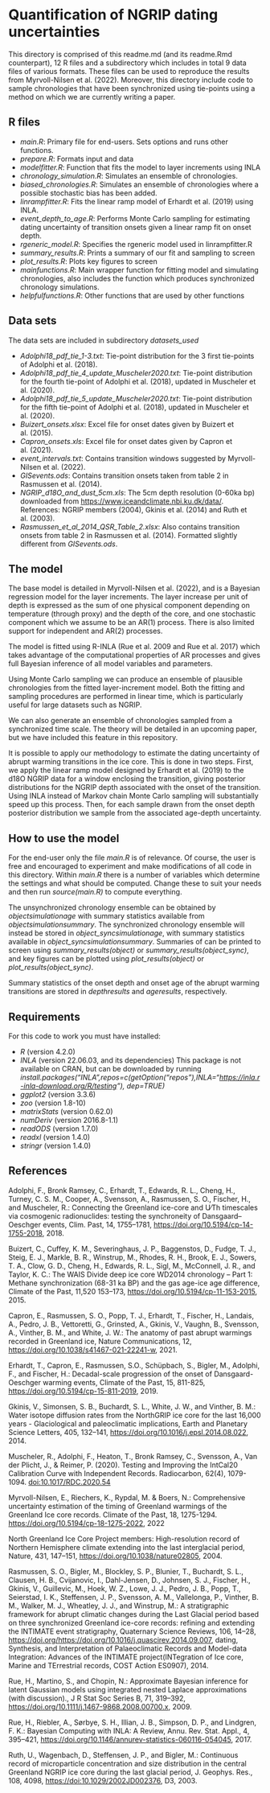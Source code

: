 
<!-- README.md is generated from README.Rmd. Please edit that file -->

# Quantification of NGRIP dating uncertainties

This directory is comprised of this readme.md (and its readme.Rmd
counterpart), 12 R files and a subdirectory which includes in total 9
data files of various formats. These files can be used to reproduce the
results from Myrvoll-Nilsen et al. (2022). Moreover, this directory
include code to sample chronologies that have been synchronized using
tie-points using a method on which we are currently writing a paper.

## R files

-   *main.R*: Primary file for end-users. Sets options and runs other
    functions.
-   *prepare.R*: Formats input and data
-   *modelfitter.R*: Function that fits the model to layer increments
    using INLA
-   *chronology_simulation.R*: Simulates an ensemble of chronologies.
-   *biased_chronologies.R*: Simulates an ensemble of chronologies where
    a possible stochastic bias has been added.
-   *linrampfitter.R*: Fits the linear ramp model of Erhardt et
    al. (2019) using INLA.
-   *event_depth_to_age.R*: Performs Monte Carlo sampling for estimating
    dating uncertainty of transition onsets given a linear ramp fit on
    onset depth.
-   *rgeneric_model.R*: Specifies the rgeneric model used in
    linrampfitter.R
-   *summary_results.R*: Prints a summary of our fit and sampling to
    screen
-   *plot_results.R*: Plots key figures to screen
-   *mainfunctions.R*: Main wrapper function for fitting model and
    simulating chronologies, also includes the function which produces
    synchronized chronology simulations.
-   *helpfulfunctions.R*: Other functions that are used by other
    functions

## Data sets

The data sets are included in subdirectory *datasets_used*

-   *Adolphi18_pdf_tie_1-3.txt*: Tie-point distribution for the 3 first
    tie-points of Adolphi et al. (2018).
-   *Adolphi18_pdf_tie_4\_update_Muscheler2020.txt*: Tie-point
    distribution for the fourth tie-point of Adolphi et al. (2018),
    updated in Muscheler et al. (2020).
-   *Adolphi18_pdf_tie_5\_update_Muscheler2020.txt*: Tie-point
    distribution for the fifth tie-point of Adolphi et al. (2018),
    updated in Muscheler et al. (2020).
-   *Buizert_onsets.xlsx*: Excel file for onset dates given by Buizert
    et al. (2015).
-   *Capron_onsets.xls*: Excel file for onset dates given by Capron et
    al. (2021).
-   *event_intervals.txt*: Contains transition windows suggested by
    Myrvoll-Nilsen et al. (2022).
-   *GISevents.ods*: Contains transition onsets taken from table 2 in
    Rasmussen et al. (2014).
-   *NGRIP_d18O_and_dust_5cm.xls*: The 5cm depth resolution (0-60ka bp)
    downloaded from <https://www.iceandclimate.nbi.ku.dk/data/>.
    References: NGRIP members (2004), Gkinis et al. (2014) and Ruth et
    al. (2003).
-   *Rasmussen_et_al_2014_QSR_Table_2.xlsx*: Also contains transition
    onsets from table 2 in Rasmussen et al. (2014). Formatted slightly
    different from *GISevents.ods*.

## The model

The base model is detailed in Myrvoll-Nilsen et al. (2022), and is a
Bayesian regression model for the layer increments. The layer increase
per unit of depth is expressed as the sum of one physical component
depending on temperature (through proxy) and the depth of the core, and
one stochastic component which we assume to be an AR(1) process. There
is also limited support for independent and AR(2) processes.

The model is fitted using R-INLA (Rue et al. 2009 and Rue et al. 2017)
which takes advantage of the computational properties of AR processes
and gives full Bayesian inference of all model variables and parameters.

Using Monte Carlo sampling we can produce an ensemble of plausible
chronologies from the fitted layer-increment model. Both the fitting and
sampling procedures are performed in linear time, which is particularly
useful for large datasets such as NGRIP.

We can also generate an ensemble of chronologies sampled from a
synchronized time scale. The theory will be detailed in an upcoming
paper, but we have included this feature in this repository.

It is possible to apply our methodology to estimate the dating
uncertainty of abrupt warming transitions in the ice core. This is done
in two steps. First, we apply the linear ramp model designed by Erhardt
et al. (2019) to the d18O NGRIP data for a window enclosing the
transition, giving posterior distributions for the NGRIP depth
associated with the onset of the transition. Using INLA instead of
Markov chain Monte Carlo sampling will substantially speed up this
process. Then, for each sample drawn from the onset depth posterior
distribution we sample from the associated age-depth uncertainty.

## How to use the model

For the end-user only the file *main.R* is of relevance. Of course, the
user is free and encouraged to experiment and make modifications of all
code in this directory. Within *main.R* there is a number of variables
which determine the settings and what should be computed. Change these
to suit your needs and then run *source(main.R)* to compute everything.

The unsynchronized chronology ensemble can be obtained by
*object$simulation$age* with summary statistics available from
*object$simulation$summary*. The synchronized chronology ensemble will
instead be stored in *object_sync$simulation$age*, with summary
statistics available in *object_sync$simulation$summary*. Summaries of
can be printed to screen using *summary_results(object)* or
*summary_results(object_sync)*, and key figures can be plotted using
*plot_results(object)* or *plot_results(object_sync)*.

Summary statistics of the onset depth and onset age of the abrupt
warming transitions are stored in *depthresults* and *ageresults*,
respectively.

## Requirements

For this code to work you must have installed:

-   *R* (version 4.2.0)
-   *INLA* (version 22.06.03, and its dependencies) This package is not
    available on CRAN, but can be downloaded by running
    *install.packages(“INLA”,repos=c(getOption(“repos”),INLA=“<https://inla.r-inla-download.org/R/testing>”),
    dep=TRUE)*
-   *ggplot2* (version 3.3.6)
-   *zoo* (version 1.8-10)
-   *matrixStats* (version 0.62.0)
-   *numDeriv* (version 2016.8-1.1)
-   *readODS* (version 1.7.0)
-   *readxl* (version 1.4.0)
-   *stringr* (version 1.4.0)

## References

Adolphi, F., Bronk Ramsey, C., Erhardt, T., Edwards, R. L., Cheng, H.,
Turney, C. S. M., Cooper, A., Svensson, A., Rasmussen, S. O., Fischer,
H., and Muscheler, R.: Connecting the Greenland ice-core and U∕Th
timescales via cosmogenic radionuclides: testing the synchroneity of
Dansgaard–Oeschger events, Clim. Past, 14, 1755–1781,
<https://doi.org/10.5194/cp-14-1755-2018>, 2018.

Buizert, C., Cuffey, K. M., Severinghaus, J. P., Baggenstos, D., Fudge,
T. J., Steig, E. J., Markle, B. R., Winstrup, M., Rhodes, R. H., Brook,
E. J., Sowers, T. A., Clow, G. D., Cheng, H., Edwards, R. L., Sigl, M.,
McConnell, J. R., and Taylor, K. C.: The WAIS Divide deep ice core
WD2014 chronology – Part 1: Methane synchronization (68-31 ka BP) and
the gas age-ice age difference, Climate of the Past, 11,520 153–173,
<https://doi.org/10.5194/cp-11-153-2015>, 2015.

Capron, E., Rasmussen, S. O., Popp, T. J., Erhardt, T., Fischer, H.,
Landais, A., Pedro, J. B., Vettoretti, G., Grinsted, A., Gkinis, V.,
Vaughn, B., Svensson, A., Vinther, B. M., and White, J. W.: The anatomy
of past abrupt warmings recorded in Greenland ice, Nature
Communications, 12, <https://doi.org/10.1038/s41467-021-22241-w>, 2021.

Erhardt, T., Capron, E., Rasmussen, S.O., Schüpbach, S., Bigler, M.,
Adolphi, F., and Fischer, H.: Decadal-scale progression of the onset of
Dansgaard-Oeschger warming events, Climate of the Past, 15, 811-825,
<https://doi.org/10.5194/cp-15-811-2019>, 2019.

Gkinis, V., Simonsen, S. B., Buchardt, S. L., White, J. W., and Vinther,
B. M.: Water isotope diffusion rates from the NorthGRIP ice core for the
last 16,000 years - Glaciological and paleoclimatic implications, Earth
and Planetary Science Letters, 405, 132–141,
<https://doi.org/10.1016/j.epsl.2014.08.022>, 2014.

Muscheler, R., Adolphi, F., Heaton, T., Bronk Ramsey, C., Svensson, A.,
Van der Plicht, J., & Reimer, P. (2020). Testing and Improving the
IntCal20 Calibration Curve with Independent Records. Radiocarbon, 62(4),
1079-1094. <doi:10.1017/RDC.2020.54>

Myrvoll-Nilsen, E., Riechers, K., Rypdal, M. & Boers, N.: Comprehensive
uncertainty estimation of the timing of Greenland warmings of the
Greenland Ice core records. Climate of the Past, 18, 1275-1294.
<https://doi.org/10.5194/cp-18-1275-2022>, 2022

North Greenland Ice Core Project members: High-resolution record of
Northern Hemisphere climate extending into the last interglacial period,
Nature, 431, 147–151, <https://doi.org/10.1038/nature02805>, 2004.

Rasmussen, S. O., Bigler, M., Blockley, S. P., Blunier, T., Buchardt, S.
L., Clausen, H. B., Cvijanovic, I., Dahl-Jensen, D., Johnsen, S. J.,
Fischer, H., Gkinis, V., Guillevic, M., Hoek, W. Z., Lowe, J. J., Pedro,
J. B., Popp, T., Seierstad, I. K., Steffensen, J. P., Svensson, A. M.,
Vallelonga, P., Vinther, B. M., Walker, M. J., Wheatley, J. J., and
Winstrup, M.: A stratigraphic framework for abrupt climatic changes
during the Last Glacial period based on three synchronized Greenland
ice-core records: refining and extending the INTIMATE event
stratigraphy, Quaternary Science Reviews, 106, 14–28,
<https://doi.org/https://doi.org/10.1016/j.quascirev.2014.09.007>,
dating, Synthesis, and Interpretation of Palaeoclimatic Records and
Model-data Integration: Advances of the INTIMATE project(INTegration of
Ice core, Marine and TErrestrial records, COST Action ES0907), 2014.

Rue, H., Martino, S., and Chopin, N.: Approximate Bayesian inference for
latent Gaussian models using integrated nested Laplace approximations
(with discussion)., J R Stat Soc Series B, 71, 319–392,
<https://doi.org/10.1111/j.1467-9868.2008.00700.x>, 2009.

Rue, H., Riebler, A., Sørbye, S. H., Illian, J. B., Simpson, D. P., and
Lindgren, F. K.: Bayesian Computing with INLA: A Review, Annu.
Rev. Stat. Appl., 4, 395–421,
<https://doi.org/10.1146/annurev-statistics-060116-054045>, 2017.

Ruth, U., Wagenbach, D., Steffensen, J. P., and Bigler, M.: Continuous
record of microparticle concentration and size distribution in the
central Greenland NGRIP ice core during the last glacial period, J.
Geophys. Res., 108, 4098, <a href="https://doi:10.1029/2002JD002376"
class="uri">https://doi:10.1029/2002JD002376</a>, D3, 2003.
